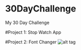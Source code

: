 # 30DayChallenge
My 30 Day Challenge

#Project 1: Stop Watch App

#Project 2: Font Changer
![alt tag](30DayChallenge/fontChanger/fontChanger.gif)
